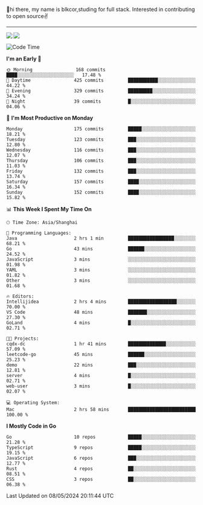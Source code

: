 👋hi there, my name is blkcor,studing for full stack.
Interested in contributing to open source✌️

<hr/>

![](https://github-readme-stats.vercel.app/api?username=blkcor)
<a href="https://github.com/blkcor/github-readme-stats">
    <img align="left" src="https://github-readme-stats.vercel.app/api/top-langs/?username=blkcor&hide=jupyter%20notebook,shaderlab,tex,c%23&langs_count=9" />
</a>


<!--START_SECTION:waka-->
![Code Time](http://img.shields.io/badge/Code%20Time-1%2C043%20hrs%2033%20mins-blue)

**I'm an Early 🐤** 

```text
🌞 Morning                168 commits         ████░░░░░░░░░░░░░░░░░░░░░   17.48 % 
🌆 Daytime                425 commits         ███████████░░░░░░░░░░░░░░   44.22 % 
🌃 Evening                329 commits         █████████░░░░░░░░░░░░░░░░   34.24 % 
🌙 Night                  39 commits          █░░░░░░░░░░░░░░░░░░░░░░░░   04.06 % 
```
📅 **I'm Most Productive on Monday** 

```text
Monday                   175 commits         █████░░░░░░░░░░░░░░░░░░░░   18.21 % 
Tuesday                  123 commits         ███░░░░░░░░░░░░░░░░░░░░░░   12.80 % 
Wednesday                116 commits         ███░░░░░░░░░░░░░░░░░░░░░░   12.07 % 
Thursday                 106 commits         ███░░░░░░░░░░░░░░░░░░░░░░   11.03 % 
Friday                   132 commits         ███░░░░░░░░░░░░░░░░░░░░░░   13.74 % 
Saturday                 157 commits         ████░░░░░░░░░░░░░░░░░░░░░   16.34 % 
Sunday                   152 commits         ████░░░░░░░░░░░░░░░░░░░░░   15.82 % 
```


📊 **This Week I Spent My Time On** 

```text
🕑︎ Time Zone: Asia/Shanghai

💬 Programming Languages: 
Java                     2 hrs 1 min         █████████████████░░░░░░░░   68.21 % 
Go                       43 mins             ██████░░░░░░░░░░░░░░░░░░░   24.52 % 
JavaScript               3 mins              ░░░░░░░░░░░░░░░░░░░░░░░░░   01.98 % 
YAML                     3 mins              ░░░░░░░░░░░░░░░░░░░░░░░░░   01.82 % 
Other                    3 mins              ░░░░░░░░░░░░░░░░░░░░░░░░░   01.68 % 

🔥 Editors: 
Intellijidea             2 hrs 4 mins        ██████████████████░░░░░░░   70.00 % 
VS Code                  48 mins             ███████░░░░░░░░░░░░░░░░░░   27.30 % 
GoLand                   4 mins              █░░░░░░░░░░░░░░░░░░░░░░░░   02.71 % 

🐱‍💻 Projects: 
cqdx-dc                  1 hr 41 mins        ██████████████░░░░░░░░░░░   57.09 % 
leetcode-go              45 mins             ██████░░░░░░░░░░░░░░░░░░░   25.23 % 
demo                     22 mins             ███░░░░░░░░░░░░░░░░░░░░░░   12.81 % 
server                   4 mins              █░░░░░░░░░░░░░░░░░░░░░░░░   02.71 % 
web-user                 3 mins              █░░░░░░░░░░░░░░░░░░░░░░░░   02.07 % 

💻 Operating System: 
Mac                      2 hrs 58 mins       █████████████████████████   100.00 % 
```

**I Mostly Code in Go** 

```text
Go                       10 repos            █████░░░░░░░░░░░░░░░░░░░░   21.28 % 
TypeScript               9 repos             █████░░░░░░░░░░░░░░░░░░░░   19.15 % 
JavaScript               6 repos             ███░░░░░░░░░░░░░░░░░░░░░░   12.77 % 
Rust                     4 repos             ██░░░░░░░░░░░░░░░░░░░░░░░   08.51 % 
CSS                      3 repos             ██░░░░░░░░░░░░░░░░░░░░░░░   06.38 % 
```




 Last Updated on 08/05/2024 20:11:44 UTC
<!--END_SECTION:waka-->


